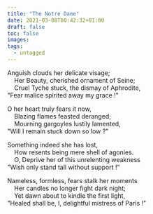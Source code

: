 ```yaml
---
title: "The Notre Dame"
date: 2021-03-08T00:42:32+01:00
draft: false
toc: false
images:
tags:
  - untagged
---
```


Anguish clouds her delicate visage;\
&nbsp;&nbsp;&nbsp;&nbsp;Her Beauty, cherished ornament of Seine;\
&nbsp;&nbsp;&nbsp;&nbsp;Cruel Tyche stuck, the dismay of Aphrodite,\
"Fear malice spirited away my grace !"  

O her heart truly fears it now,  
&nbsp;&nbsp;&nbsp;&nbsp;Blazing flames feasted deranged;\
&nbsp;&nbsp;&nbsp;&nbsp;Mourning gargoyles lustily lamented,\
"Will I remain stuck down so low ?"  

Something indeed she has lost,  
&nbsp;&nbsp;&nbsp;&nbsp;How resents being mere shell of agonies.\
&nbsp;&nbsp;&nbsp;&nbsp;O, Deprive her of this unrelenting weakness\
"Wish only stand tall without support !"

Nameless, formless, fears stalk her moments  
&nbsp;&nbsp;&nbsp;&nbsp;Her candles no longer fight dark night;\
&nbsp;&nbsp;&nbsp;&nbsp;Yet dawn about to kindle the first light,\
"Healed shall be, I, delightful mistress of Paris !"  
